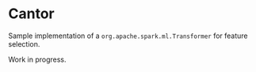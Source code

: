 Cantor
======

Sample implementation of a `org.apache.spark.ml.Transformer` for feature selection.

Work in progress.
